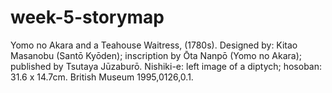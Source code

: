 # week-5-storymap
Yomo no Akara and a Teahouse Waitress, (1780s). Designed by: Kitao Masanobu (Santō Kyōden); inscription by Ōta Nanpō (Yomo no Akara); published by Tsutaya Jūzaburō. Nishiki-e: left image of a diptych; hosoban: 31.6 x 14.7cm. British Museum 1995,0126,0.1.
